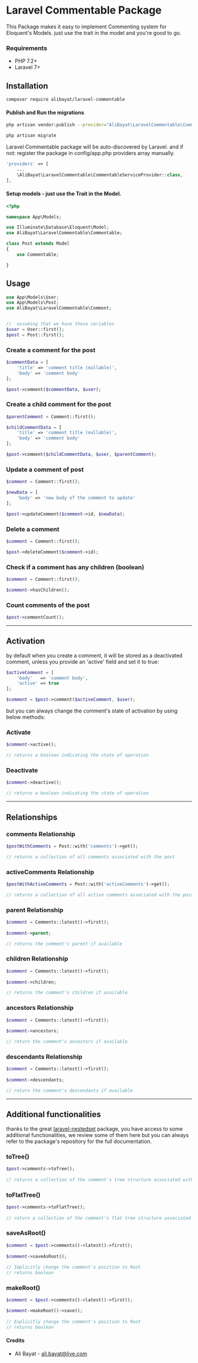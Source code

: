 
Laravel Commentable Package
============

This Package makes it easy to implement Commenting system for Eloquent's Models. just use the trait in the model and you're good to go.


### Requirements
- PHP 7.2+
- Laravel 7+

## Installation

	composer require alibayat/laravel-commentable

#### Publish and Run the migrations


```bash
php artisan vendor:publish --provider="AliBayat\LaravelCommentable\CommentableServiceProvider"

php artisan migrate
```


Laravel Commentable package will be auto-discovered by Laravel. and if not: register the package in config/app.php providers array manually.
```php
'providers' => [
	...
	\AliBayat\LaravelCommentable\CommentableServiceProvider::class,
],
```


#### Setup models - just use the Trait in the Model.

```php
<?php

namespace App\Models;

use Illuminate\Database\Eloquent\Model;
use AliBayat\LaravelCommentable\Commentable;

class Post extends Model
{
	use Commentable;

}

```

## Usage
```php
use App\Models\User;
use App\Models\Post;
use AliBayat\LaravelCommentable\Comment;


//  assuming that we have these variables
$user = User::first();
$post = Post::first();

```
### Create a comment for the post

```php
$commentData = [
	'title' => 'comment title (nullable)', 
	'body' => 'comment body'
];

$post->comment($commentData, $user);
```

### Create a child comment for the post

```php
$parentComment = Comment::first();

$childCommentData = [
	'title' => 'comment title (nullable)', 
	'body' => 'comment body'
];

$post->comment($childCommentData, $user, $parentComment);  
```

### Update a comment of post
```php
$comment = Comment::first();

$newData = [
	'body' => 'new body of the comment to update'
];

$post->updateComment($comment->id, $newData);
```

### Delete a comment
```php
$comment = Comment::first();

$post->deleteComment($comment->id); 
```

### Check if a comment has any children (boolean)
```php
$comment = Comment::first();

$comment->hasChildren(); 
```

### Count comments of the post
```php
$post->commentCount();
```

---

## Activation

by default when you create a comment, it will be stored as a deactivated comment, unless you provide an 'active' field and set it to true:
```php
$activeComment = [
	'body'   => 'comment body',
	'active' => true
];

$comment = $post->comment($activeComment, $user);
```

but you can always change the comment's state of activation by using below methods:

### Activate
```php
$comment->active();

// returns a boolean indicating the state of operation
```

### Deactivate
```php
$comment->deactive();

// returns a boolean indicating the state of operation
```
---

## Relationships

### comments Relationship
```php
$postWithComments = Post::with('comments')->get();

// returns a collection of all comments associated with the post

```


### activeComments Relationship
```php
$postWithActiveComments = Post::with('activeComments')->get();

// returns a collection of all active comments associated with the post

```



### parent Relationship
```php
$comment = Comments::latest()->first();
    
$comment->parent;

// returns the comment's parent if available

```



### children Relationship
```php
$comment = Comments::latest()->first();
    
$comment->children;

// returns the comment's children if available

```


### ancestors Relationship
```php
$comment = Comments::latest()->first();
    
$comment->ancestors;

// return the comment's ancestors if available

```


### descendants Relationship
```php
$comment = Comments::latest()->first();
    
$comment->descendants;

// return the comment's descendants if available

```




---

## Additional functionalities
thanks to the great [laravel-nestedset](https://github.com/lazychaser/laravel-nestedset) package, you have access to some additional functionalities, we review some of them here but you can always refer to the package's repository for the full documentation.

### toTree()
```php
$post->comments->toTree();
    
// returns a collection of the comment's tree structure associated with the post

```


### toFlatTree()
```php
$post->comments->toFlatTree();
    
// return a collection of the comment's flat tree structure associated with the post

```

### saveAsRoot()
```php
$comment = $post->comments()->latest()->first();
    
$comment->saveAsRoot();
    
// Implicitly change the comment's position to Root
// returns boolean

```


### makeRoot()
```php
$comment = $post->comments()->latest()->first();

$comment->makeRoot()->save();
    
// Explicitly change the comment's position to Root
// returns boolean

```


#### Credits

 - Ali Bayat - <ali.bayat@live.com>
